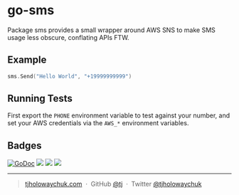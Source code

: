 # go-sms

Package sms provides a small wrapper around AWS SNS to make SMS usage less obscure,
conflating APIs FTW.

## Example

```` go
sms.Send("Hello World", "+19999999999")
````

## Running Tests

First export the `PHONE` environment variable to test against your number, and set your AWS credentials via the `AWS_*` environment variables.

## Badges

[![GoDoc](https://godoc.org/github.com/tj/go-sms?status.svg)](https://godoc.org/github.com/tj/go-sms)
![](https://img.shields.io/badge/license-MIT-blue.svg)
![](https://img.shields.io/badge/status-stable-green.svg)
[![](http://apex.sh/images/badge.svg)](https://apex.sh/ping/)

---

> [tjholowaychuk.com](http://tjholowaychuk.com) &nbsp;&middot;&nbsp;
> GitHub [@tj](https://github.com/tj) &nbsp;&middot;&nbsp;
> Twitter [@tjholowaychuk](https://twitter.com/tjholowaychuk)

